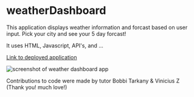 # weatherDashboard

This application displays weather information and forcast based on user input. Pick your city and see your 5 day forcast!

It uses HTML, Javascript, API's, and ...

[Link to deployed application]()

![screenshot of weather dashboard app](./assets/)

Contributions to code were made by tutor Bobbi Tarkany & Vinicius Z (Thank you! much love!)